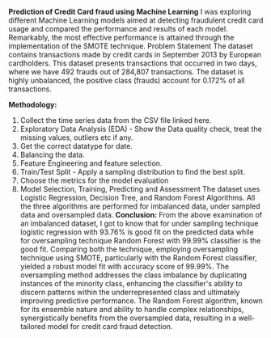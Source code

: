 **Prediction of Credit Card fraud using Machine Learning**
I was exploring different Machine Learning models aimed at detecting fraudulent credit card usage and compared the performance and results of each model. Remarkably, the most effective performance is attained through the implementation of the SMOTE technique.
Problem Statement
The dataset contains transactions made by credit cards in September 2013 by European cardholders. This dataset presents transactions that occurred in two days, where we have 492 frauds out of 284,807 transactions. The dataset is highly unbalanced, the positive class (frauds) account for 0.172% of all transactions.

**Methodology:**
1.	Collect the time series data from the CSV file linked here.
2.	Exploratory Data Analysis (EDA) - Show the Data quality check, treat the missing values, outliers etc if any.
3.	Get the correct datatype for date.
4.	Balancing the data.
5.	Feature Engineering and feature selection.
6.	Train/Test Split - Apply a sampling distribution to find the best split.
7.	Choose the metrics for the model evaluation
8.	Model Selection, Training, Predicting and Assessment
The dataset uses Logistic Regression, Decision Tree, and Random Forest Algorithms. All the three algorithms are performed for imbalanced data, under sampled data and oversampled data. 
**Conclusion:**
From the above examination of an imbalanced dataset, I got to know that for under sampling technique logistic regression with 93.76% is good fit on the predicted data while for oversampling technique Random Forest with 99.99% classifier is the good fit. Comparing both the technique, employing oversampling technique using SMOTE, particularly with the Random Forest classifier, yielded a robust model fit with accuracy score of 99.99%. 
The oversampling method addresses the class imbalance by duplicating instances of the minority class, enhancing the classifier's ability to discern patterns within the underrepresented class and ultimately improving predictive performance. 
The Random Forest algorithm, known for its ensemble nature and ability to handle complex relationships, synergistically benefits from the oversampled data, resulting in a well-tailored model for credit card fraud detection.


